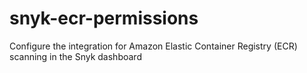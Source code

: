 # snyk-ecr-permissions
Configure the integration for Amazon Elastic Container Registry (ECR) scanning in the Snyk dashboard
